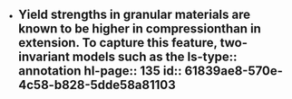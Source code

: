 - Yield strengths in granular materials are known to be higher in compressionthan in extension. To capture this feature, two-invariant models such as the
  ls-type:: annotation
  hl-page:: 135
  id:: 61839ae8-570e-4c58-b828-5dde58a81103
	-